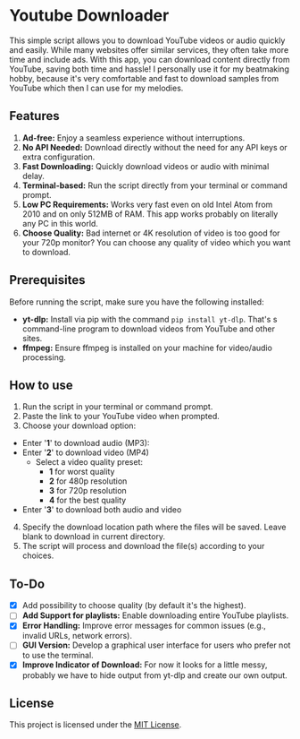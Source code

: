 # Youtube Downloader

This simple script allows you to download YouTube videos or audio quickly and easily. While many websites offer similar services, they often take more time and include ads. With this app, you can download content directly from YouTube, saving both time and hassle! I personally use it for my beatmaking hobby, because it's very comfortable and fast to download samples from YouTube which then I can use for my melodies.

## Features
1. **Ad-free:** Enjoy a seamless experience without interruptions.
2. **No API Needed:** Download directly without the need for any API keys or extra configuration.
3. **Fast Downloading:** Quickly download videos or audio with minimal delay.
4. **Terminal-based:** Run the script directly from your terminal or command prompt.
5. **Low PC Requirements:** Works very fast even on old Intel Atom from 2010 and on only 512MB of RAM. This app works probably on literally any PC in this world.
6. **Choose Quality:** Bad internet or 4K resolution of video is too good for your 720p monitor? You can choose any quality of video which you want to download.

## Prerequisites

Before running the script, make sure you have the following installed:
- **yt-dlp:** Install via pip with the command `pip install yt-dlp`. That's s command-line program to download videos from YouTube and other sites. 
- **ffmpeg:** Ensure ffmpeg is installed on your machine for video/audio processing.

## How to use

1. Run the script in your terminal or command prompt.
2. Paste the link to your YouTube video when prompted.
3. Choose your download option:
- Enter '**1**' to download audio (MP3):
- Enter '**2**' to download video (MP4)
    - Select a video quality preset:
        - **1** for worst quality
        - **2** for 480p resolution
        - **3** for 720p resolution
        - **4** for the best quality
- Enter '**3**' to download both audio and video
4. Specify the download location path where the files will be saved. Leave blank to download in current directory.
5. The script will process and download the file(s) according to your choices.

## To-Do

- [X] Add possibility to choose quality (by default it's the highest).
- [ ] **Add Support for playlists:** Enable downloading entire YouTube playlists.
- [X] **Error Handling:** Improve error messages for common issues (e.g., invalid URLs, network errors).
- [ ] **GUI Version:** Develop a graphical user interface for users who prefer not to use the terminal.
- [X] **Improve Indicator of Download:** For now it looks for a little messy, probably we have to hide output from yt-dlp and create our own output.

## License

This project is licensed under the [MIT License](./LICENSE).
